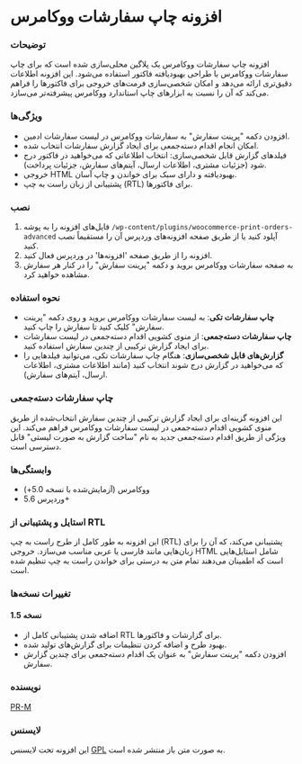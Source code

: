 # افزونه چاپ سفارشات ووکامرس 

### توضیحات
افزونه چاپ سفارشات ووکامرس  یک پلاگین محلی‌سازی شده است که برای چاپ سفارشات ووکامرس با طراحی بهبودیافته فاکتور استفاده می‌شود. این افزونه اطلاعات دقیق‌تری ارائه می‌دهد و امکان شخصی‌سازی فرمت‌های خروجی برای فاکتورها را فراهم می‌کند که آن را نسبت به ابزارهای چاپ استاندارد ووکامرس پیشرفته‌تر می‌سازد.

### ویژگی‌ها
- افزودن دکمه "پرینت سفارش" به سفارشات ووکامرس در لیست سفارشات ادمین.
- امکان انجام اقدام دسته‌جمعی برای ایجاد گزارش سفارشات انتخاب شده.
- فیلدهای گزارش قابل شخصی‌سازی: انتخاب اطلاعاتی که می‌خواهید در فاکتور درج شود (جزئیات مشتری، اطلاعات ارسال، آیتم‌های سفارش، جزئیات پرداخت).
- خروجی HTML بهبودیافته و دارای سبک برای خواندن و چاپ آسان.
- پشتیبانی از زبان راست به چپ (RTL) برای فاکتورها.

### نصب
1. فایل‌های افزونه را به پوشه `/wp-content/plugins/woocommerce-print-orders-advanced` آپلود کنید یا از طریق صفحه افزونه‌های وردپرس آن را مستقیماً نصب کنید.
2. افزونه را از طریق صفحه 'افزونه‌ها' در وردپرس فعال کنید.
3. به صفحه سفارشات ووکامرس بروید و دکمه "پرینت سفارش" را در کنار هر سفارش مشاهده خواهید کرد.

### نحوه استفاده
- **چاپ سفارشات تکی**: به لیست سفارشات ووکامرس بروید و روی دکمه "پرینت سفارش" کلیک کنید تا سفارش را چاپ کنید.
- **چاپ سفارشات دسته‌جمعی**: از منوی کشویی اقدام دسته‌جمعی در لیست سفارشات برای ایجاد گزارش ترکیبی از چندین سفارش استفاده کنید.
- **گزارش‌های قابل شخصی‌سازی**: هنگام چاپ سفارشات تکی، می‌توانید فیلدهایی را که می‌خواهید در گزارش درج شوند انتخاب کنید (مانند اطلاعات مشتری، اطلاعات ارسال، آیتم‌های سفارش).

### چاپ سفارشات دسته‌جمعی
این افزونه گزینه‌ای برای ایجاد گزارش ترکیبی از چندین سفارش انتخاب‌شده از طریق منوی کشویی اقدام دسته‌جمعی در لیست سفارشات ووکامرس فراهم می‌کند. این ویژگی از طریق اقدام دسته‌جمعی جدید به نام "ساخت گزارش به صورت لیستی" قابل دسترسی است.

### وابستگی‌ها
- ووکامرس (آزمایش‌شده با نسخه 5.0+)
- وردپرس 5.6+

### استایل و پشتیبانی از RTL
این افزونه به طور کامل از طرح راست به چپ (RTL) پشتیبانی می‌کند، که آن را برای زبان‌هایی مانند فارسی یا عربی مناسب می‌سازد. خروجی HTML شامل استایل‌هایی است که اطمینان می‌دهند تمام متن به درستی برای خواندن راست به چپ تنظیم شده است.

### تغییرات نسخه‌ها
#### نسخه 1.5
- اضافه شدن پشتیبانی کامل از RTL برای گزارشات و فاکتورها.
- بهبود طرح و اضافه کردن تنظیمات برای گزارش‌های تولید شده.
- افزودن دکمه "پرینت سفارش" به عنوان یک اقدام دسته‌جمعی برای چندین گزارش سفارش.

### نویسنده
[PR-M](https://github.com/Scary-technologies/WooCommerce-Print-Orders/)

### لایسنس
این افزونه تحت لایسنس [GPL](http://www.gnu.org/licenses/gpl-2.0.html) به صورت متن باز منتشر شده است.


